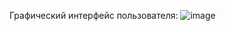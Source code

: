 Графический интерфейс пользователя:
![image](https://github.com/user-attachments/assets/0b95767e-c33f-4d75-9ac4-ad332031591b)
